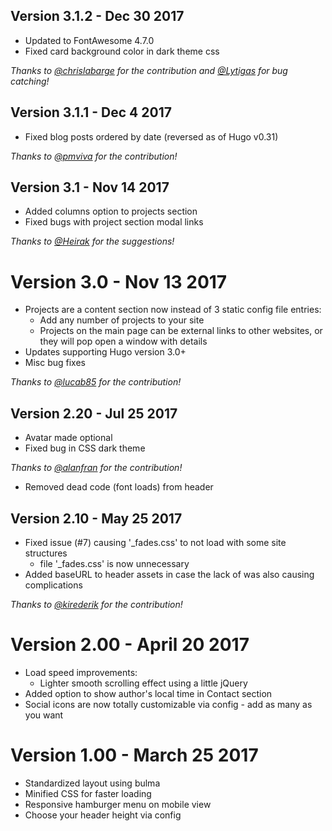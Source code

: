 ## Version 3.1.2 - Dec 30 2017

- Updated to FontAwesome 4.7.0
- Fixed card background color in dark theme css

*Thanks to [@chrislabarge](https://github.com/chrislabarge) for the contribution and [@Lytigas](https://github.com/Lytigas) for bug catching!*

## Version 3.1.1 - Dec 4 2017

- Fixed blog posts ordered by date (reversed as of Hugo v0.31)

*Thanks to [@pmviva](https://github.com/pmviva) for the contribution!*

## Version 3.1 - Nov 14 2017

- Added columns option to projects section
- Fixed bugs with project section modal links

*Thanks to [@Heirak](https://github.com/Heirak) for the suggestions!*

# Version 3.0 - Nov 13 2017

- Projects are a content section now instead of 3 static config file entries:
  - Add any number of projects to your site
  - Projects on the main page can be external links to other websites, or they will pop open a window with details
- Updates supporting Hugo version 3.0+
- Misc bug fixes

*Thanks to [@lucab85](https://github.com/lucab85) for the contribution!*

## Version 2.20 - Jul 25 2017

- Avatar made optional
- Fixed bug in CSS dark theme

*Thanks to [@alanfran](https://github.com/alanfran) for the contribution!*

- Removed dead code (font loads) from header

## Version 2.10 - May 25 2017

- Fixed issue (#7) causing '_fades.css' to not load with some site structures
  - file '_fades.css' is now unnecessary
- Added baseURL to header assets in case the lack of was also causing complications

*Thanks to [@kirederik](https://github.com/kirederik) for the contribution!*

# Version 2.00 - April 20 2017

- Load speed improvements:
  - Lighter smooth scrolling effect using a little jQuery
- Added option to show author's local time in Contact section
- Social icons are now totally customizable via config - add as many as you want

# Version 1.00 - March 25 2017

- Standardized layout using bulma
- Minified CSS for faster loading
- Responsive hamburger menu on mobile view
- Choose your header height via config
